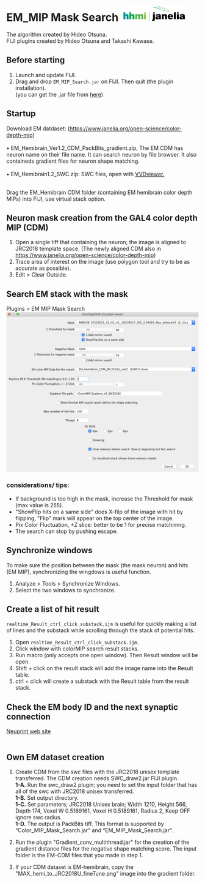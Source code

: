 # EM_MIP Mask Search [![LinkToJanelia](https://github.com/JaneliaSciComp/EM_MIP_search/blob/master/images/jrc_logo_180x40.png)](https://www.janelia.org)
The algorithm created by Hideo Otsuna.  
FIJI plugins created by Hideo Otsuna and Takashi Kawase.  

## Before starting
 1. Launch and update FIJI.
 2. Drag and drop `EM_MIP_Search.jar` on FIJI. Then quit (the plugin installation).  
	(you can get the .jar file from [here](https://github.com/JaneliaSciComp/EM_MIP_Search/blob/master/EM_MIP_Mask_Search.jar)) 

## Startup
Download EM datdaset: (https://www.janelia.org/open-science/color-depth-mip)<br/><br/>
  • EM_Hemibrain_Ver1.2_CDM_PackBits_gradient.zip, The EM CDM has neuron name on their file name. It can search neuron by file browser. It also containeds gradient files for neuron shape matching.<br/><br/>
  • EM_Hemibrain1.2_SWC.zip: SWC files, open with [VVDviewer.](https://github.com/takashi310/VVD_Viewer/releases)<br/><br/>

 

Drag the EM_Hemibrain CDM folder (containing EM hemibrain color depth MIPs) into FIJI, use virtual stack option. 

## Neuron mask creation from the GAL4 color depth MIP (CDM)
1. Open a single tiff that containing the neuron; the image is aligned to JRC2018 template space. (The newly aligned CDM also in https://www.janelia.org/open-science/color-depth-mip)
2. Trace area of interest on the image (use polygon tool and try to be as accurate as possible).
3. Edit > Clear Outside.

## Search EM stack with the mask
Plugins > EM MIP Mask Search    
![ScreenShot0](https://github.com/JaneliaSciComp/EM_MIP_search/blob/master/images/screen.png)
### considerations/ tips:
- If background is too high in the mask, increase the Threshold for mask (max value is 255).  
- "ShowFlip hits on a same side" does X-filp of the image with hit by flipping, "Flip" mark will appear on the top center of the image.
- Pix Color Fluctuation, ±Z slice: better to be 1 for precise matchimng.  
- The search can stop by pushing escape.  

## Synchronize windows
To make sure the position between the mask (the mask neuron) and hits (EM MIP), synchronizing the wingdows is useful function.
 1. Analyze > Tools > Synchronize Windows.  
 2. Select the two windows to synchronize.  
<!-- dummy -->


## Create a list of hit result
`realtime_Result_ctrl_click_substack.ijm` is useful for quickly making a list of lines and the substack while scrolling through the stack of potential hits. 
 1. Open `realtime_Result_ctrl_click_substack.ijm`.
 2. Click window with colorMIP search result stacks.
 3. Run macro (only accepts one open window). Then Result window will be open.
 4. Shift + click on the result stack will add the image name into the Result table.
 5. ctrl + click will create a substack with the Result table from the result stack.  

## Check the EM body ID and the next synaptic connection  
[Neuprint web site](https://neuprint.janelia.org/)<br/><br/>  

## Own EM dataset creation
1. Create CDM from the swc files with the JRC2018 unisex template transferred. The CDM creation needs SWC_draw2.jar FIJI plugin.
 <br><b>1-A.</b> Run the swc_draw2 plugin; you need to set the input folder that has all of the swc with JRC2018 unisex transferred.
	<br><b>1-B.</b> Set output directory.
	<br><b>1-C.</b> Set parameters; JRC2018 Unisex brain; Width 1210, Height 566, Depth 174, Voxel W 0.5189161, Voxel H 0.5189161, Radius 2, Keep OFF ignore swc radius.
	<br><b>1-D.</b> The output is PackBits tiff. This format is supported by “Color_MIP_Mask_Search.jar” and “EM_MIP_Mask_Search.jar”.
	
2. Run the plugin "Gradient_conv_multithread.jar" for the creation of the gradient distance files for the negative shape matching score. The input folder is the EM-CDM files that you made in step 1. 

3. If your CDM dataset is EM-hemibrain, copy the "MAX_hemi_to_JRC2018U_fineTune.png" image into the gradient folder.
